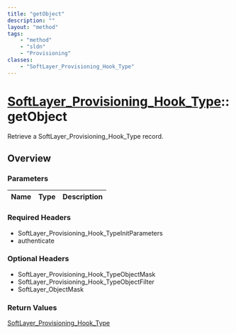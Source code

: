 ```yaml
---
title: "getObject"
description: ""
layout: "method"
tags:
    - "method"
    - "sldn"
    - "Provisioning"
classes:
    - "SoftLayer_Provisioning_Hook_Type"
---
```

# [SoftLayer_Provisioning_Hook_Type](/reference/services/SoftLayer_Provisioning_Hook_Type)::getObject

Retrieve a SoftLayer_Provisioning_Hook_Type record.


## Overview 


### Parameters 
|Name | Type | Description |
| --- | --- | --- |


### Required Headers
* SoftLayer_Provisioning_Hook_TypeInitParameters
* authenticate

### Optional Headers
* SoftLayer_Provisioning_Hook_TypeObjectMask
* SoftLayer_Provisioning_Hook_TypeObjectFilter
* SoftLayer_ObjectMask

### Return Values
<a href='/reference/datatypes/SoftLayer_Provisioning_Hook_Type'>SoftLayer_Provisioning_Hook_Type </a>


